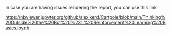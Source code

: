 In case you are having issues rendering the report, you can use this link

https://nbviewer.jupyter.org/github/alexikerd/Cartpole/blob/main/Thinking%20Outside%20the%20Bot%20%231.%20Reinforcement%20Learning%20Basics.ipynb
